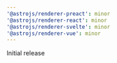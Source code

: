 ```yaml
---
'@astrojs/renderer-preact': minor
'@astrojs/renderer-react': minor
'@astrojs/renderer-svelte': minor
'@astrojs/renderer-vue': minor
---
```


Initial release
